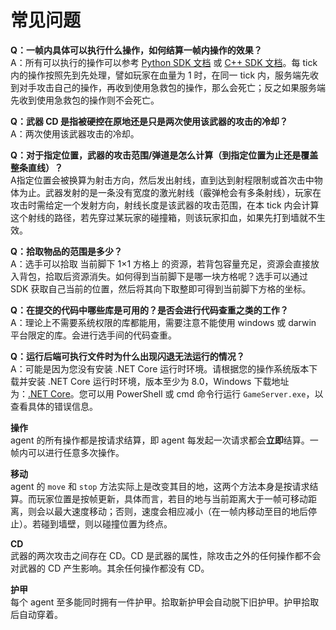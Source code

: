 # 常见问题

**Q：一帧内具体可以执行什么操作，如何结算一帧内操作的效果？**  
A：所有可以执行的操作可以参考 [Python SDK 文档](python_sdk) 或 [C++ SDK 文档](cpp_sdk)。每 tick 内的操作按照先到先处理，譬如玩家在血量为 1 时，在同一 tick 内，服务端先收到对手攻击自己的操作，再收到使用急救包的操作，那么会死亡；反之如果服务端先收到使用急救包的操作则不会死亡。

**Q：武器 CD 是指被硬控在原地还是只是两次使用该武器的攻击的冷却？**  
A：两次使用该武器攻击的冷却。

**Q：对于指定位置，武器的攻击范围/弹道是怎么计算（到指定位置为止还是覆盖整条直线）？**  
A指定位置会被换算为射击方向，然后发出射线，直到达到射程限制或首次击中物体为止。武器发射的是一条没有宽度的激光射线（霰弹枪会有多条射线），玩家在攻击时需给定一个发射方向，射线长度是该武器的攻击范围，在本 tick 内会计算这个射线的路径，若先穿过某玩家的碰撞箱，则该玩家扣血，如果先打到墙就不生效。

**Q：拾取物品的范围是多少？**  
A：选手可以拾取 当前脚下 1×1 方格上 的资源，若背包容量充足，资源会直接放入背包，拾取后资源消失。如何得到当前脚下是哪一块方格呢？选手可以通过 SDK 获取自己当前的位置，然后将其向下取整即可得到当前脚下方格的坐标。

**Q：在提交的代码中哪些库是可用的？是否会进行代码查重之类的工作？**  
A：理论上不需要系统权限的库都能用，需要注意不能使用 windows 或 darwin 平台限定的库。会进行选手间的代码查重。

**Q：运行后端可执行文件时为什么出现闪退无法运行的情况？**  
A：可能是因为您没有安装 .NET Core 运行时环境。请根据您的操作系统版本下载并安装 .NET Core 运行时环境，版本至少为 8.0，Windows 下载地址为：[.NET Core](https://dotnet.microsoft.com/zh-cn/download/dotnet/thank-you/runtime-8.0.4-windows-x64-installer?cid=getdotnetcore)。您可以用 PowerShell 或 cmd 命令行运行 `GameServer.exe`，以查看具体的错误信息。

**操作**  
agent 的所有操作都是按请求结算，即 agent 每发起一次请求都会**立即**结算。一帧内可以进行任意多次操作。

**移动**  
agent 的 `move` 和 `stop` 方法实际上是改变其目的地，这两个方法本身是按请求结算。而玩家位置是按帧更新，具体而言，若目的地与当前距离大于一帧可移动距离，则会以最大速度移动；否则，速度会相应减小（在一帧内移动至目的地后停止）。若碰到墙壁，则以碰撞位置为终点。

**CD**  
武器的两次攻击之间存在 CD。CD 是武器的属性，除攻击之外的任何操作都不会对武器的 CD 产生影响。其余任何操作都没有 CD。

**护甲**  
每个 agent 至多能同时拥有一件护甲。拾取新护甲会自动脱下旧护甲。护甲拾取后自动穿着。
